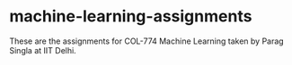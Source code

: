 # machine-learning-assignments
These are the assignments for COL-774 Machine Learning taken by Parag Singla at IIT Delhi.
